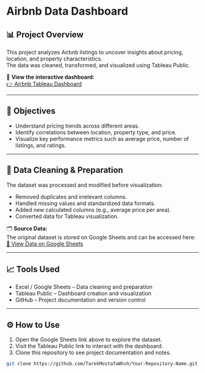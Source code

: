 # Airbnb Data Dashboard

## 📊 Project Overview
This project analyzes Airbnb listings to uncover insights about pricing, location, and property characteristics.  
The data was cleaned, transformed, and visualized using Tableau Public.

🔗 **View the interactive dashboard:**  
[👉 Airbnb Tableau Dashboard](https://public.tableau.com/views/AirBNB_17612609653700/Dashboard1?:language=en-US)

---

## 🧠 Objectives
- Understand pricing trends across different areas.
- Identify correlations between location, property type, and price.
- Visualize key performance metrics such as average price, number of listings, and ratings.

---

## 🧹 Data Cleaning & Preparation
The dataset was processed and modified before visualization:
- Removed duplicates and irrelevant columns.  
- Handled missing values and standardized data formats.  
- Added new calculated columns (e.g., average price per area).  
- Converted data for Tableau visualization.

🗂 **Source Data:**  
The original dataset is stored on Google Sheets and can be accessed here:  
[📄 View Data on Google Sheets](https://docs.google.com/spreadsheets/d/1380yk0aSBQMV9i1ho40-_8RGJQQ5gGLQE1NoJYQD3-4/edit?usp=sharing)

---

## 📈 Tools Used
- Excel / Google Sheets – Data cleaning and preparation  
- Tableau Public – Dashboard creation and visualization  
- GitHub – Project documentation and version control  

---

## ⚙️ How to Use
1. Open the Google Sheets link above to explore the dataset.  
2. Visit the Tableau Public link to interact with the dashboard.  
3. Clone this repository to see project documentation and notes.  

```bash
git clone https://github.com/TarekMostafaWhsh/Your-Repository-Name.git

